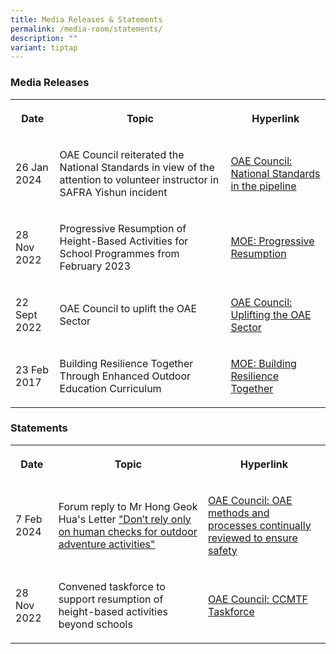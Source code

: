 ```yaml
---
title: Media Releases & Statements
permalink: /media-room/statements/
description: ""
variant: tiptap
---
```

<h3>Media Releases</h3>
<table>
<tbody>
<tr>
<th rowspan="1" colspan="1">
<p>Date</p>
</th>
<th rowspan="1" colspan="1">
<p>Topic</p>
</th>
<th rowspan="1" colspan="1">
<p>Hyperlink</p>
</th>
</tr>
<tr>
<td rowspan="1" colspan="1">
<p>26 Jan 2024</p>
</td>
<td rowspan="1" colspan="1">
<p>OAE Council reiterated the National Standards in view of the attention
to volunteer instructor in SAFRA Yishun incident</p>
</td>
<td rowspan="1" colspan="1">
<p><a href="https://www.channelnewsasia.com/singapore/volunteer-instructor-camelot-student-death-outdoor-rope-course-4073151" rel="noopener noreferrer nofollow" target="_blank">OAE Council: National Standards in the pipeline</a>
</p>
</td>
</tr>
<tr>
<td rowspan="1" colspan="1">
<p>28 Nov 2022</p>
</td>
<td rowspan="1" colspan="1">
<p>Progressive Resumption of Height-Based Activities for School Programmes
from February 2023</p>
</td>
<td rowspan="1" colspan="1">
<p><a href="https://www.moe.gov.sg/news/press-releases/20221128-progressive-resumption-of-height-based-activities-for-school-programmes-from-february-2023" rel="noopener noreferrer nofollow" target="_blank">MOE: Progressive Resumption</a>
</p>
</td>
</tr>
<tr>
<td rowspan="1" colspan="1">
<p>22 Sept 2022</p>
</td>
<td rowspan="1" colspan="1">
<p>OAE Council to uplift the OAE Sector</p>
</td>
<td rowspan="1" colspan="1">
<p><a href="/files/oaec to uplift the oae sector.pdf" rel="noopener noreferrer nofollow" target="_blank">OAE Council: Uplifting the OAE Sector</a>
</p>
</td>
</tr>
<tr>
<td rowspan="1" colspan="1">
<p>23 Feb 2017</p>
</td>
<td rowspan="1" colspan="1">
<p>Building Resilience Together Through Enhanced Outdoor Education Curriculum</p>
</td>
<td rowspan="1" colspan="1">
<p><a href="https://www.moe.gov.sg/news/press-releases/20170223-building-resilience-together-through-enhanced-outdoor-education-curriculum" rel="noopener noreferrer nofollow" target="_blank">MOE: Building Resilience Together</a>
</p>
</td>
</tr>
</tbody>
</table>
<h3>Statements</h3>
<table>
<tbody>
<tr>
<th rowspan="1" colspan="1">
<p>Date</p>
</th>
<th rowspan="1" colspan="1">
<p>Topic</p>
</th>
<th rowspan="1" colspan="1">
<p>Hyperlink</p>
</th>
</tr>
<tr>
<td rowspan="1" colspan="1">
<p>7 Feb 2024</p>
</td>
<td rowspan="1" colspan="1">
<p>Forum reply to Mr Hong Geok Hua's Letter <a href="https://www.straitstimes.com/opinion/forum/letter-of-the-week-don-t-rely-only-on-human-checks-for-outdoor-adventure-activities" rel="noopener noreferrer nofollow" target="_blank">"Don’t rely only on human checks for outdoor adventure activities"</a>
</p>
</td>
<td rowspan="1" colspan="1">
<p><a href="https://www.straitstimes.com/opinion/forum/forum-outdoor-adventure-education-methods-and-processes-continually-reviewed-to-ensure-safety" rel="noopener noreferrer nofollow" target="_blank">OAE Council: OAE methods and processes continually reviewed to ensure safety</a>
</p>
</td>
</tr>
<tr>
<td rowspan="1" colspan="1">
<p>28 Nov 2022</p>
</td>
<td rowspan="1" colspan="1">
<p>Convened taskforce to support resumption of height-based activities beyond
schools</p>
</td>
<td rowspan="1" colspan="1">
<p><a href="/files/taskforce.pdf" rel="noopener noreferrer nofollow" target="_blank">OAE Council: CCMTF Taskforce</a>
</p>
</td>
</tr>
</tbody>
</table>
<p></p>